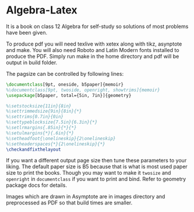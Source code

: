 # Algebra-Latex
It is a book on class 12 Algebra for self-study so solutions of most problems
have been given.

To produce pdf you will need texlive with xetex along with tikz, asynptote and make.
You will also need Roboto and Latin Modern fonts installed to produce the PDF.
Simply run make in the home directory and pdf will be output in build folder.

The pagsize can be controlled by following lines:

```latex
\documentclass[9pt, oneside, b5paper]{memoir}
%\documentclass[9pt, twoside, openright, showtrims]{memoir}
\usepackage[b5paper, total={5in, 7in}]{geometry}

%\setstocksize{11in}{8in}
%\settrimmedsize{9in}{8in}{*}
%\settrims{0.7in}{0in}
%\settypeblocksize{7.5in}{6.3in}{*}
%\setlrmargins{.85in}{*}{*}
%\setulmargins{*}{.6in}{*}
%\setheadfoot{\onelineskip}{2\onelineskip}
%\setheaderspaces{*}{2\onelineskip}{*}
\checkandfixthelayout
```

If you want a different output page size then tune these parameters to your liking.
The default paper size is B5 because that is what is most used paper size to print
the books. Though you may want to make it `twosize` and `openright` in
`documentclass` if you want to print and bind. Refer to geometry package docs for
details.

Images which are drawn in Asymptote are in images directory and preprocessed as PDF
so that build times are smaller.
